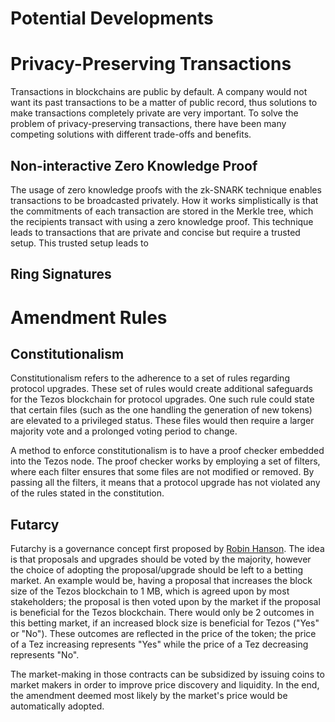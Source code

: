 # Potential Developments

# Privacy-Preserving Transactions

Transactions in blockchains are public by default. A company would not want its past transactions to be a matter of public record, thus solutions to make transactions completely private are very important. To solve the problem of privacy-preserving transactions, there have been many competing solutions with different trade-offs and benefits.

## Non-interactive Zero Knowledge Proof

The usage of zero knowledge proofs with the zk-SNARK technique enables transactions to be broadcasted privately. How it works simplistically is that the commitments of each transaction are stored in the Merkle tree, which the recipients transact with using a zero knowledge proof. This technique leads to transactions that are private and concise but require a trusted setup. This trusted setup leads to 

## Ring Signatures

# Amendment Rules

## Constitutionalism

Constitutionalism refers to the adherence to a set of rules regarding protocol upgrades. These set of rules would create additional safeguards for the Tezos blockchain for protocol upgrades. One such rule could state that certain files (such as the one handling the generation of new tokens) are elevated to a privileged status. These files would then require a larger majority vote and a prolonged voting period to change.

A method to enforce constitutionalism is to have a proof checker embedded into the Tezos node. The proof checker works by employing a set of filters, where each filter ensures that some files are not modified or removed. By passing all the filters, it means that a protocol upgrade has not violated any of the rules stated in the constitution.

## Futarcy

Futarchy is a governance concept first proposed by [Robin Hanson](http://mason.gmu.edu/~rhanson/futarchy.html). The idea is that proposals and upgrades should be voted by the majority, however the choice of adopting the proposal/upgrade should be left to a betting market. An example would be, having a proposal that increases the block size of the Tezos blockchain to 1 MB, which is agreed upon by most stakeholders; the proposal is then voted upon by the market if the proposal is beneficial for the Tezos blockchain. There would only be 2 outcomes in this betting market, if an increased block size is beneficial for Tezos ("Yes" or "No"). These outcomes are reflected in the price of the token; the price of a Tez increasing represents "Yes" while the price of a Tez decreasing represents "No".

The market-making in those contracts can be subsidized by issuing coins to market makers in order to improve price discovery and liquidity. In the end, the amendment deemed most likely  by the market's price would be automatically adopted.